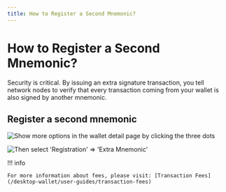 ```yaml
---
title: How to Register a Second Mnemonic?
---
```


# How to Register a Second Mnemonic?

Security is critical. By issuing an extra signature transaction, you tell network nodes to verify that every transaction coming from your wallet is also signed by another mnemonic.

## Register a second mnemonic

![Show more options in the wallet detail page by clicking the three dots](/desktop-wallet/assets/moreicon1.png)

![Then select 'Registration' => 'Extra Mnemonic'](/desktop-wallet/assets/moreicon2.png)

!!! info

    For more information about fees, please visit: [Transaction Fees](/desktop-wallet/user-guides/transaction-fees)
